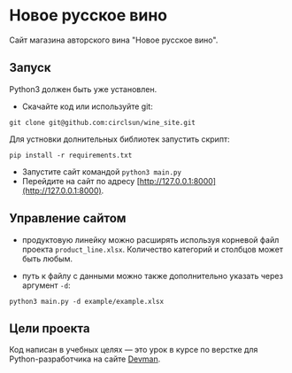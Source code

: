 # Новое русское вино

Сайт магазина авторского вина "Новое русское вино".

## Запуск

Python3 должен быть уже установлен. 

- Скачайте код или используйте git:
```
git clone git@github.com:circlsun/wine_site.git
```
Для устновки долнительных библиотек запустить скрипт:
```
pip install -r requirements.txt
```


- Запустите сайт командой `python3 main.py`
- Перейдите на сайт по адресу [http://127.0.0.1:8000](http://127.0.0.1:8000).

## Управление сайтом

- продуктовую линейку можно расширять используя корневой файл проекта `product_line.xlsx`. Количество категорий и столбцов может быть любым.

- путь к файлу с данными можно также дополнительно указать через аргумент `-d`:
```
python3 main.py -d example/example.xlsx
```
## Цели проекта

Код написан в учебных целях — это урок в курсе по верстке для Python-разработчика на сайте [Devman](https://dvmn.org).
